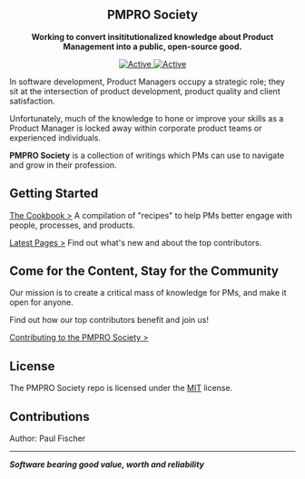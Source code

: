 
<h2 align="center">PMPRO Society</h2>

<p align="center"> <b> Working to convert insititutionalized knowledge about Product Management into a public, open-source good.
</b></p>

<div align="center">

  <a href="https://authcompanion.com">
     <img alt="Active" src="https://img.shields.io/badge/status-early%20community-orange">
  </a>

  <a href="https://authcompanion.com">
     <img alt="Active" src="https://img.shields.io/badge/Total%20Articles-6-success">
  </a>


</div>

In software development, Product Managers occupy a strategic role; they sit at the intersection of product development, product quality and client satisfaction.

Unfortunately, much of the knowledge to hone or improve your skills as a Product Manager is locked away within corporate product teams or experienced individuals.

**PMPRO Society** is a collection of writings which PMs can use to navigate and grow in their profession.

## Getting Started
[The Cookbook >](https://pmprosociety/cookbook/)
A compilation of "recipes" to help PMs better engage with people, processes, and products.

[Latest Pages >](https://pmprosociety/latest/)
Find out what's new and about the top contributors.

## Come for the Content, Stay for the Community

Our mission is to create a critical mass of knowledge for PMs, and make it open for anyone.

Find out how our top contributors benefit and join us!

[Contributing to the PMPRO Society >](https://pmprosociety/contribute/)

## License

The PMPRO Society repo is licensed under the [MIT](https://opensource.org/licenses/MIT) license.

## Contributions
Author: Paul Fischer


---
**_Software bearing good value, worth and reliability_**
